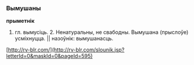 ### Вымушаны
**прыметнік**

1. гл. вымусіць. 2. Ненатуральны, не свабодны. Вымушана (прыслоўе) усміхнуцца. || назоўнік: вымушанасць.

<a rel="author">[http://rv-blr.com/](http://rv-blr.com/slounik.jsp?letterId=0&maskId=0&pageId=595)</a>

